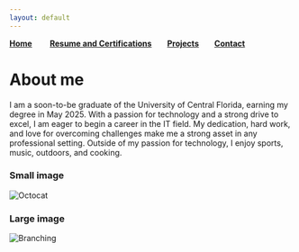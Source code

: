 ```yaml
---
layout: default
---
```

[**Home**](index.md) &nbsp;&nbsp;&nbsp;&nbsp;&nbsp;&nbsp;  [**Resume and Certifications**](./another-page.md)&nbsp;&nbsp;&nbsp;&nbsp;&nbsp;&nbsp;   [**Projects**](./projects.md)&nbsp;&nbsp;&nbsp;&nbsp;&nbsp;&nbsp;   [**Contact**](./contact.md)



# About me
I am a soon-to-be graduate of the University of Central Florida, earning my degree in May 2025. With a passion for technology and a strong drive to excel, I am eager to begin a career in the IT field. My dedication, hard work, and love for overcoming challenges make me a strong asset in any professional setting. Outside of my passion for technology, I enjoy sports, music, outdoors, and cooking.

### Small image

![Octocat](https://github.githubassets.com/images/icons/emoji/octocat.png)

### Large image

![Branching](https://guides.github.com/activities/hello-world/branching.png)


